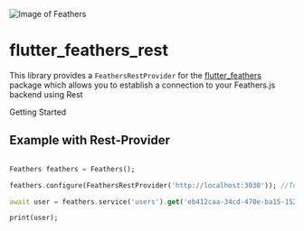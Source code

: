 ![Image of Feathers](https://feathersjs.com/img/feathers-logo-wide.png)

# flutter_feathers_rest

This library provides a `FeathersRestProvider` for the [flutter_feathers](https://github.com/Leftwitch/flutter_feathers) package which allows you to establish a connection to your Feathers.js backend using Rest

Getting Started

## Example with Rest-Provider

```dart

Feathers feathers = Feathers();

feathers.configure(FeathersRestProvider('http://localhost:3030')); //Tells Feathers to use the FeathersRestProvider which takes an URL as parameter

await user = feathers.service('users').get('eb412caa-34cd-470e-ba15-15225715e18e'); //Calls http://localhost:3030/users/eb412caa-34cd-470e-ba15-15225715e18e

print(user);

  

```
